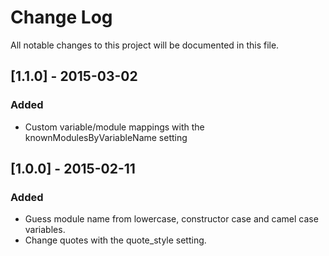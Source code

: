 # Change Log

All notable changes to this project will be documented in this file.

## [1.1.0] - 2015-03-02
### Added

- Custom variable/module mappings with the knownModulesByVariableName setting

## [1.0.0] - 2015-02-11
### Added

- Guess module name from lowercase, constructor case and camel case variables.
- Change quotes with the quote_style setting.
